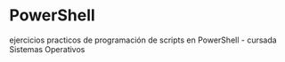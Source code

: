 # PowerShell
ejercicios practicos de programación de scripts en PowerShell - cursada Sistemas Operativos
